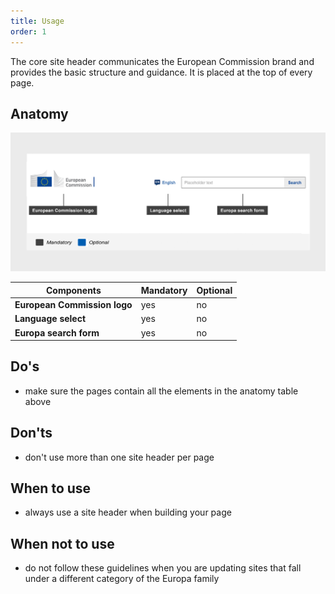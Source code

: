 ```yaml
---
title: Usage
order: 1
---
```

The core site header communicates the European Commission brand and provides the basic structure and guidance. It is placed at the top of every page.

## Anatomy

![](/cms-images/core-site-header.png)

| **Components**               | **Mandatory** | **Optional** |
| ---------------------------- | ------------- | ------------ |
| **European Commission logo** | yes           | no           |
| **Language select**          | yes           | no           |
| **Europa search form**       | yes           | no           |

## Do's

- make sure the pages contain all the elements in the anatomy table above

## Don'ts

- don't use more than one site header per page

## When to use

- always use a site header when building your page

## When not to use

- do not follow these guidelines when you are updating sites that fall under a different category of the Europa family
